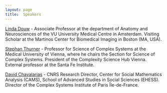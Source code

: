 ```yaml
---
layout: page
title:  Speakers
---
```


[Linda Douw](https://lindadouw.com/2017/01/26/linda-douw-pi/) - Associate Professor at the department of Anatomy and Neurosciences of the VU University Medical Centre in Amsterdam. Visiting Scholar at the Martinos Center for Biomedical Imaging in Boston (MA, USA).

[Stephan Thurner](https://www.csh.ac.at/researcher/stefan-thurner/) - Professor for Science of Complex Systems at the Medical University of Vienna, where he chairs the Section for Science of Complex Systems. President of the Complexity Science Hub Vienna. External professor at the Santa Fe Institute.

[David Chavalarias](https://iscpif.fr/chavalarias/) - CNRS Research Director, Center for Social Mathematics Analysis (CAMS), School of Advanced Studies in Social Sciences (EHESS). Director of the Complex Systems Institute of Paris Île-de-France.
